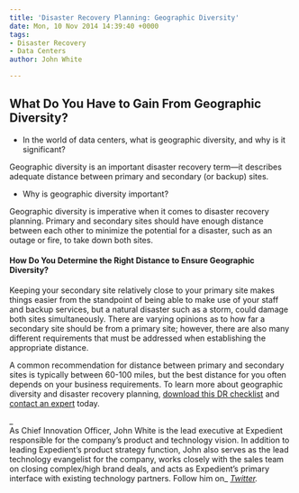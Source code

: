 ```yaml
---
title: 'Disaster Recovery Planning: Geographic Diversity'
date: Mon, 10 Nov 2014 14:39:40 +0000
tags:
- Disaster Recovery
- Data Centers
author: John White

---
```

## What Do You Have to Gain From Geographic Diversity?

* In the world of data centers, what is geographic diversity, and why is it significant?

Geographic diversity is an important disaster recovery term—it describes adequate distance between primary and secondary (or backup) sites.

* Why is geographic diversity important?

Geographic diversity is imperative when it comes to disaster recovery planning. Primary and secondary sites should have enough distance between each other to minimize the potential for a disaster, such as an outage or fire, to take down both sites.

#### How Do You Determine the Right Distance to Ensure Geographic Diversity?

Keeping your secondary site relatively close to your primary site makes things easier from the standpoint of being able to make use of your staff and backup services, but a natural disaster such as a storm, could damage both sites simultaneously. There are varying opinions as to how far a secondary site should be from a primary site; however, there are also many different requirements that must be addressed when establishing the appropriate distance.

A common recommendation for distance between primary and secondary sites is typically between 60-100 miles, but the best distance for you often depends on your business requirements. To learn more about geographic diversity and disaster recovery planning, [download this DR checklist](http://bit.ly/1kip3Vy) and [contact an expert](https://www.expedient.com/support/) today.

_  
As Chief Innovation Officer, John White is the lead executive at Expedient responsible for the company’s product and technology vision. In addition to leading Expedient’s product strategy function, John also serves as the lead technology evangelist for the company, works closely with the sales team on closing complex/high brand deals, and acts as Expedient’s primary interface with existing technology partners. Follow him on_ [_Twitter_]()_._